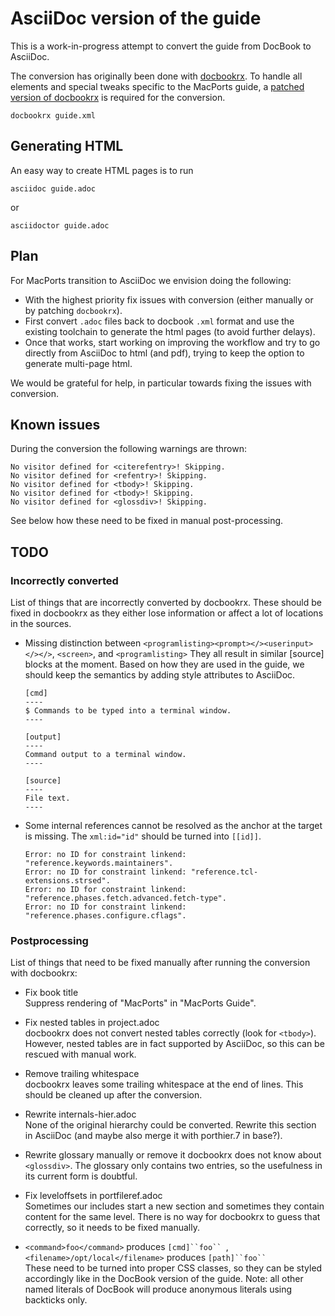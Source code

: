 # AsciiDoc version of the guide

This is a work-in-progress attempt to convert the guide from DocBook to AsciiDoc.

The conversion has originally been done with [docbookrx](https://github.com/asciidoctor/docbookrx).
To handle all elements and special tweaks specific to the MacPorts guide, a [patched version of docbookrx](https://github.com/raimue/docbookrx/tree/macports-guide) is required for the conversion.

    docbookrx guide.xml

## Generating HTML

An easy way to create HTML pages is to run

    asciidoc guide.adoc

or

    asciidoctor guide.adoc

## Plan

For MacPorts transition to AsciiDoc we envision doing the following:

* With the highest priority fix issues with conversion
  (either manually or by patching `docbookrx`).
* First convert `.adoc` files back to docbook `.xml` format and use the
  existing toolchain to generate the html pages (to avoid further delays).
* Once that works, start working on improving the workflow and try to go
  directly from AsciiDoc to html (and pdf), trying to keep the option to
  generate multi-page html.

We would be grateful for help, in particular towards fixing the issues with
conversion.

## Known issues

During the conversion the following warnings are thrown:

    No visitor defined for <citerefentry>! Skipping.
    No visitor defined for <refentry>! Skipping.
    No visitor defined for <tbody>! Skipping.
    No visitor defined for <tbody>! Skipping.
    No visitor defined for <glossdiv>! Skipping.

See below how these need to be fixed in manual post-processing.

## TODO

### Incorrectly converted

List of things that are incorrectly converted by docbookrx. These should be
fixed in docbookrx as they either lose information or affect a lot of
locations in the sources.

* Missing distinction between `<programlisting><prompt></><userinput></></>`, `<screen>`, and `<programlisting>`
  They all result in similar [source] blocks at the moment. Based on how they
  are used in the guide, we should keep the semantics by adding style
  attributes to AsciiDoc.

      [cmd]
      ----
      $ Commands to be typed into a terminal window.
      ----

      [output]
      ----
      Command output to a terminal window.
      ----

      [source]
      ----
      File text.
      ----

* Some internal references cannot be resolved as the anchor at the target is missing.
  The `xml:id="id"` should be turned into `[[id]]`.

      Error: no ID for constraint linkend: "reference.keywords.maintainers".
      Error: no ID for constraint linkend: "reference.tcl-extensions.strsed".
      Error: no ID for constraint linkend: "reference.phases.fetch.advanced.fetch-type".
      Error: no ID for constraint linkend: "reference.phases.configure.cflags".

### Postprocessing

List of things that need to be fixed manually after running the conversion
with docbookrx:

* Fix book title  
  Suppress rendering of "MacPorts" in "MacPorts Guide".

* Fix nested tables in project.adoc  
  docbookrx does not convert nested tables correctly (look for `<tbody>`).
  However, nested tables are in fact supported by AsciiDoc, so this can be
  rescued with manual work.

* Remove trailing whitespace  
  docbookrx leaves some trailing whitespace at the end of lines.
  This should be cleaned up after the conversion.

* Rewrite internals-hier.adoc  
  None of the original hierarchy could be converted. Rewrite this section
  in AsciiDoc (and maybe also merge it with porthier.7 in base?).

* Rewrite glossary manually or remove it
  docbookrx does not know about `<glossdiv>`. The glossary only contains
  two entries, so the usefulness in its current form is doubtful.

* Fix leveloffsets in portfileref.adoc  
  Sometimes our includes start a new section and sometimes they contain
  content for the same level. There is no way for docbookrx to guess
  that correctly, so it needs to be fixed manually.

* `<command>foo</command>` produces `[cmd]``foo`` `,
  `<filename>/opt/local</filename>` produces `[path]``foo`` `  
  These need to be turned into proper CSS classes, so they can be styled
  accordingly like in the DocBook version of the guide.
  Note: all other named literals of DocBook will produce anonymous literals using backticks only.
